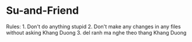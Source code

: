 # Su-and-Friend

Rules:
    1. Don't do anything stupid
    2. Don't make any changes in any files without asking Khang Duong
    3. del ranh ma nghe theo thang Khang Duong
